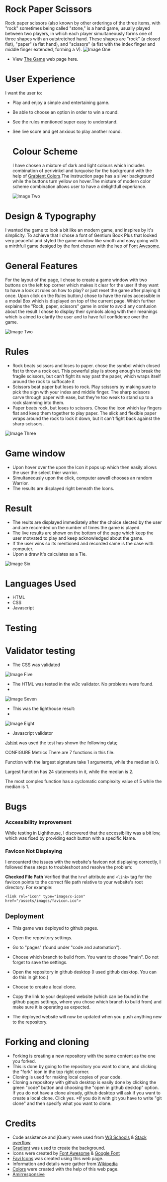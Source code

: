 # Rock Paper Scissors 



Rock paper scissors (also known by other orderings of the three items, with "rock" sometimes being called "stone," is a hand game, usually played between two players, in which each player simultaneously forms one of three shapes with an outstretched hand. These shapes are "rock" (a closed fist), "paper" (a flat hand), and "scissors" (a fist with the index finger and middle finger extended, forming a V).
![Image One](assets/images/image-eleven.png)
  
  * View [The Game](https://srz97.github.io/Rock-paper-scissors-Game/) web page here.
  
 #  User Experience
 
 I want the user to:

* Play and enjoy a simple and entertaining game.
* Be able to choose an option in order to win a round.
* See the rules mentioned super easy to understand.
* See live score and get anxious to play another round.


  # Colour Scheme
  
  I have chosen a mixture of dark and light colours which includes combination of perivinkel and turquoise for the background with the help of  [Grabient Colors](https://cssgradient.io/gradient-backgrounds/).The instruction page has a silver background while the buttons turn yellow on hover.The mixture of modern color scheme combination allows user to have a delightfull experiance.
  
  
  ![Image Two](assets/images/image-two.png)
  
# Design & Typography


I wanted the game to look a bit like an modern game, and inspires by it's simplicity. To achieve that I chose a font of Gentium Book Plus that looked very peaceful and styled the game window like smoth and easy going with a mirthfull game desiged by the font  chosen with the hep of [Font Awesome](https://fontawesome.com/).

  
# General Features

For the layout of the page, I chose to create a game window with two buttons on the left top corner which makes it clear for the user if they want to have a look at rules on how to play? or just reset the game after playing it once. Upon click on the Rules button,I chose to have the rules accessible in a modal Box  which is displayed on top of the current page. Which further explains the  "Rock, paper, scissors" game in order to avoid any confusion about the result I chose to display their symbols along with their meanings which is aimed to clarify the user and to have full confidence over the game.

  ![Image Two](assets/images/image-three.png)
  
 # Rules
  
* Rock beats scissors and loses to paper. chose the symbol which closed fist to throw a rock out. This powerful play is strong enough to break the fragile scissors, but can’t fight its way past the paper, which wraps itself around the rock to suffocate it
* Scissors beat paper but loses to rock. Play scissors by making sure to pick the sign with your index and middle finger. The sharp scissors carve through paper with ease, but they’re too weak to stand up to a rock slamming into them.
* Paper beats rock, but loses to scissors. Chose the icon which lay fingers flat and keep them together to play paper. The slick and flexible paper wraps around the rock to lock it down, but it can’t fight back against the sharp scissors.
  
![Image Three](assets/images/image-three.png)

# Game window  

* Upon hover over the upon the Icon it pops up which then  easily allows the user the select thier warrior.
* Simultaneously upon the click, computer aswell chooses an random Warrior.
* The results are displayed right beneath the Icons.


# Result

* The reults are displayed immediately after the choice slected by the user and are recoreded on the number of times the game is played.
* The live results are shown on the bottom of the page which keep the user motvated to play and keep acknowledged about the game.
* If the user wins so its mentioned and recorded same is the case with computer.
* Upon a draw it's calculates as a Tie. 


![Image Six](assets/images/image-six.png)

# Languages Used

* HTML
* CSS
* Javascript

# Testing 
 
 # Validator testing
 
 * The CSS was validated 

![Image Five](assets/images/image-five.png)

* The HTML was tested in the w3c validator. No problems were found.
* 
![Image Seven](assets/images/image-seven.png)

* This was the lighthouse result:
* 
![Image Eight](assets/images/image-eight.jpg)


* Javascript validator

[Jshint](https://jshint.com/) was used the test has shown the following data;

CONFIGURE
Metrics
There are 7 functions in this file.

Function with the largest signature take 1 arguments, while the median is 0.

Largest function has 24 statements in it, while the median is 2.

The most complex function has a cyclomatic complexity value of 5 while the median is 1.



# Bugs

 ### Accessibility Improvement
 
While testing in Lighthouse, I discovered that the accessibility was a bit low, which was fixed by providing each button with a specific Name.

### Favicon Not Displaying

I encounterd the issues with the website's favicon not displaying correctly, I followed these steps to troubleshoot and resolve the problem:

**Checked File Path** Verified that the `href` attribute and `<link>` tag for the favicon points to the correct file path relative to your website's root directory. For example:

 
`<link rel="icon" type="image/x-icon" href="/assets/images/favicon.ico">`


## Deployment

* This game was deployed to github pages.

* Open the repository settings.
* Go to "pages" (found under "code and automation").
* Choose which branch to build from. You want to choose "main". Do not forget to save the settings.
* Open the repository in github desktop (I used github desktop. You can do this in git too.)
* Choose to create a local clone.
* Copy the link to your deployed website (which can be found in the github pages settings, where you chose which branch to build from) and make sure it is   operating as expected.
* The deployed website will now be updated when you push anything new to the repository.

 # Forking and cloning
* Forking is creating a new repository with the same content as the one you forked.
* This is done by going to the repository you want to clone, and clicking the "fork" icon in the top right corner.
* Cloning is used for making local copies of your code.
* Cloning a repository with github desktop is easily done by clicking the green "code" button and choosing the "open in github desktop" option. If you do not have a clone already, github desktop will ask if you want to create a local clone. Click yes.
*If you do it with git you have to write "git clone" and then specify what you want to clone.

# Credits


* Code assistence and jQuery were used from [W3 Schools](https://www.w3schools.com/java/) & [Stack overflow](https://stackoverflow.com/questions/5132323/aligning-a-div-to-center-of-page-while-its-position-is-absolute) 
* [Gradient](https://cssgradient.io/gradient-backgrounds/) was used to create the background.
* Icons were created by [Font Awesome](https://fontawesome.com/) & [Google Font](https://fonts.google.com/)
* [Favi Icons](https://www.favicon.cc/) was created using this web page.
* Information and details were gather from [Wikipedia](https://sv.wikipedia.org/wiki/Portal:Huvudsida)
* [Colors](https://coolors.co/acb6e5-74ebd5-aaaaaa-151516-ffe66d) were created with the help of this web page.
* [Amirresponsive](https://ui.dev/amiresponsive)
